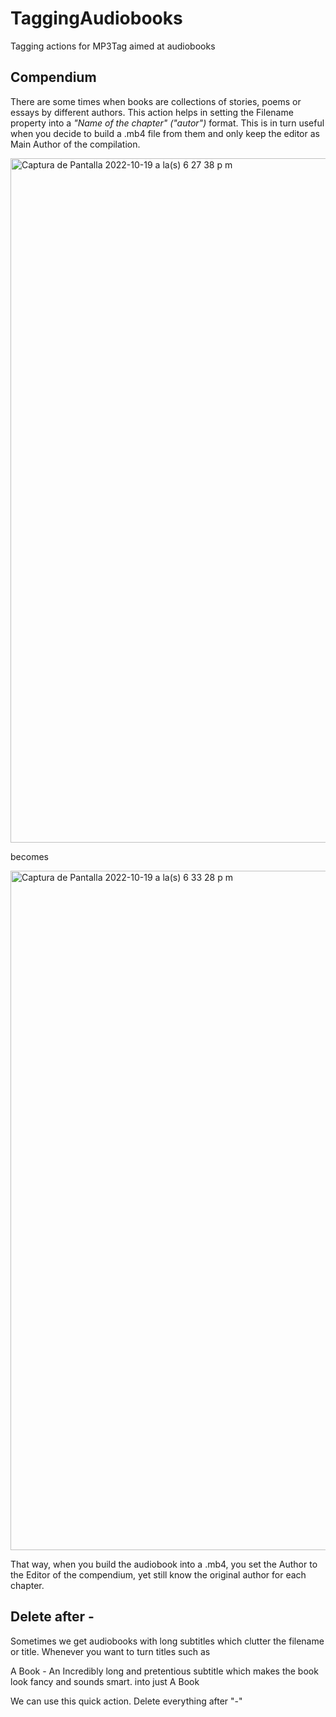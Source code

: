 # TaggingAudiobooks
Tagging actions for MP3Tag aimed at audiobooks



## **Compendium** <br>
There are some times when books are collections of stories, poems or essays by different authors. This action helps in setting the Filename property into a _"Name of the chapter" ("autor")_ format. This is in turn useful when you decide to build a .mb4 file from them and only keep the editor as Main Author of the compilation.

<img width="1095" alt="Captura de Pantalla 2022-10-19 a la(s) 6 27 38 p m" src="https://user-images.githubusercontent.com/100229664/196828949-7a0f8bab-7d33-482e-b0aa-f61dd15f1223.png">

becomes

<img width="1087" alt="Captura de Pantalla 2022-10-19 a la(s) 6 33 28 p m" src="https://user-images.githubusercontent.com/100229664/196829401-79bcf501-4150-4d65-8073-dd9bb8ccb06a.png">


That way, when you build the audiobook into a .mb4, you set the Author to the Editor of the compendium, yet still know the original author for each chapter.


## **Delete after -**

Sometimes we get audiobooks with long subtitles which clutter the filename or title. 
Whenever you want to turn titles such as

A Book - An Incredibly long and pretentious subtitle which makes the book look fancy and sounds smart. 
into just
A Book

We can use this quick action. Delete everything after "-"

